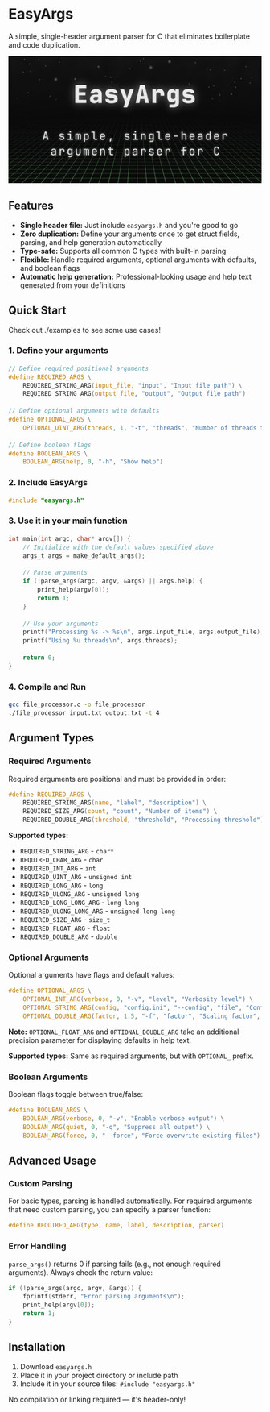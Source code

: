 # EasyArgs

A simple, single-header argument parser for C that eliminates boilerplate and code duplication.

![Cover photo. Easy Args: A simple, single-header argument parser for C](./coverphoto.jpg)

## Features

- **Single header file:** Just include `easyargs.h` and you're good to go
- **Zero duplication:** Define your arguments once to get struct fields, parsing, and help generation automatically
- **Type-safe:** Supports all common C types with built-in parsing
- **Flexible:** Handle required arguments, optional arguments with defaults, and boolean flags
- **Automatic help generation:** Professional-looking usage and help text generated from your definitions

## Quick Start

Check out ./examples to see some use cases!

### 1. Define your arguments

```c
// Define required positional arguments
#define REQUIRED_ARGS \
    REQUIRED_STRING_ARG(input_file, "input", "Input file path") \
    REQUIRED_STRING_ARG(output_file, "output", "Output file path")

// Define optional arguments with defaults
#define OPTIONAL_ARGS \
    OPTIONAL_UINT_ARG(threads, 1, "-t", "threads", "Number of threads to use")

// Define boolean flags
#define BOOLEAN_ARGS \
    BOOLEAN_ARG(help, 0, "-h", "Show help")
```

### 2. Include EasyArgs

```c
#include "easyargs.h"
```

### 3. Use it in your main function

```c
int main(int argc, char* argv[]) {
    // Initialize with the default values specified above
    args_t args = make_default_args();

    // Parse arguments
    if (!parse_args(argc, argv, &args) || args.help) {
        print_help(argv[0]);
        return 1;
    }

    // Use your arguments
    printf("Processing %s -> %s\n", args.input_file, args.output_file);
    printf("Using %u threads\n", args.threads);
    
    return 0;
}
```

### 4. Compile and Run

```bash
gcc file_processor.c -o file_processor
./file_processor input.txt output.txt -t 4
```

## Argument Types

### Required Arguments

Required arguments are positional and must be provided in order:

```c
#define REQUIRED_ARGS \
    REQUIRED_STRING_ARG(name, "label", "description") \
    REQUIRED_SIZE_ARG(count, "count", "Number of items") \
    REQUIRED_DOUBLE_ARG(threshold, "threshold", "Processing threshold")
```

**Supported types:**
- `REQUIRED_STRING_ARG` - `char*`
- `REQUIRED_CHAR_ARG` - `char`
- `REQUIRED_INT_ARG` - `int`
- `REQUIRED_UINT_ARG` - `unsigned int`
- `REQUIRED_LONG_ARG` - `long`
- `REQUIRED_ULONG_ARG` - `unsigned long`
- `REQUIRED_LONG_LONG_ARG` - `long long`
- `REQUIRED_ULONG_LONG_ARG` - `unsigned long long`
- `REQUIRED_SIZE_ARG` - `size_t`
- `REQUIRED_FLOAT_ARG` - `float`
- `REQUIRED_DOUBLE_ARG` - `double`

### Optional Arguments

Optional arguments have flags and default values:

```c
#define OPTIONAL_ARGS \
    OPTIONAL_INT_ARG(verbose, 0, "-v", "level", "Verbosity level") \
    OPTIONAL_STRING_ARG(config, "config.ini", "--config", "file", "Configuration file") \
    OPTIONAL_DOUBLE_ARG(factor, 1.5, "-f", "factor", "Scaling factor", 2)
```

**Note:** `OPTIONAL_FLOAT_ARG` and `OPTIONAL_DOUBLE_ARG` take an additional precision parameter for displaying defaults in help text.

**Supported types:** Same as required arguments, but with `OPTIONAL_` prefix.

### Boolean Arguments

Boolean flags toggle between true/false:

```c
#define BOOLEAN_ARGS \
    BOOLEAN_ARG(verbose, 0, "-v", "Enable verbose output") \
    BOOLEAN_ARG(quiet, 0, "-q", "Suppress all output") \
    BOOLEAN_ARG(force, 0, "--force", "Force overwrite existing files")
```

## Advanced Usage

### Custom Parsing

For basic types, parsing is handled automatically. For required arguments that need custom parsing, you can specify a parser function:

```c
#define REQUIRED_ARG(type, name, label, description, parser)
```

### Error Handling

`parse_args()` returns 0 if parsing fails (e.g., not enough required arguments). Always check the return value:

```c
if (!parse_args(argc, argv, &args)) {
    fprintf(stderr, "Error parsing arguments\n");
    print_help(argv[0]);
    return 1;
}
```

## Installation

1. Download `easyargs.h`
2. Place it in your project directory or include path
3. Include it in your source files: `#include "easyargs.h"`

No compilation or linking required &mdash; it's header-only!